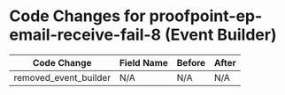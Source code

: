 # Code Changes for proofpoint-ep-email-receive-fail-8 (Event Builder)

| Code Change | Field Name | Before | After |
|-------------|------------|--------|-------|
| removed_event_builder | N/A | N/A | N/A |